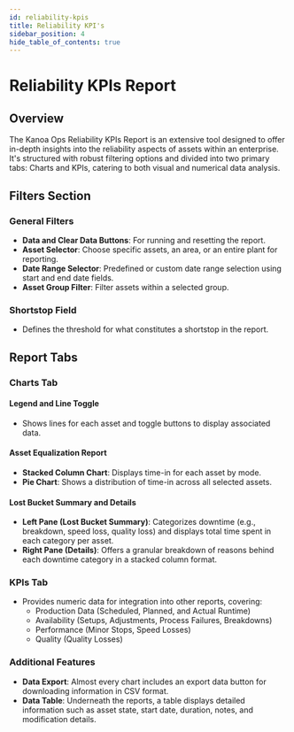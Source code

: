 ```yaml
---
id: reliability-kpis
title: Reliability KPI's
sidebar_position: 4
hide_table_of_contents: true
---
```


# Reliability KPIs Report

## Overview

The Kanoa Ops Reliability KPIs Report is an extensive tool designed to offer in-depth insights into the reliability aspects of assets within an enterprise. It's structured with robust filtering options and divided into two primary tabs: Charts and KPIs, catering to both visual and numerical data analysis.

## Filters Section

### General Filters
- **Data and Clear Data Buttons**: For running and resetting the report.
- **Asset Selector**: Choose specific assets, an area, or an entire plant for reporting. 
- **Date Range Selector**: Predefined or custom date range selection using start and end date fields.
- **Asset Group Filter**: Filter assets within a selected group.

### Shortstop Field
- Defines the threshold for what constitutes a shortstop in the report.

## Report Tabs

### Charts Tab

#### Legend and Line Toggle
- Shows lines for each asset and toggle buttons to display associated data.

#### Asset Equalization Report
- **Stacked Column Chart**: Displays time-in for each asset by mode.
- **Pie Chart**: Shows a distribution of time-in across all selected assets.

#### Lost Bucket Summary and Details
- **Left Pane (Lost Bucket Summary)**: Categorizes downtime (e.g., breakdown, speed loss, quality loss) and displays total time spent in each category per asset.
- **Right Pane (Details)**: Offers a granular breakdown of reasons behind each downtime category in a stacked column format.

### KPIs Tab

- Provides numeric data for integration into other reports, covering:
  - Production Data (Scheduled, Planned, and Actual Runtime)
  - Availability (Setups, Adjustments, Process Failures, Breakdowns)
  - Performance (Minor Stops, Speed Losses)
  - Quality (Quality Losses)

### Additional Features

- **Data Export**: Almost every chart includes an export data button for downloading information in CSV format.
- **Data Table**: Underneath the reports, a table displays detailed information such as asset state, start date, duration, notes, and modification details.



